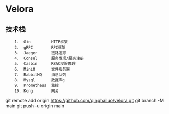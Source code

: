 # Velora

## 技术栈
```
    1.  Gin         HTTP框架 
    2.  gRPC        RPC框架  
    3.  Jaeger      链路追踪
    4.  Consul      服务发现/服务注册
    5.  Casbin      RBAC权限管理
    6.  MiniO       文件服务器
    7.  RabbitMQ    消息队列
    8.  Mysql       数据库g
    9.  Prometheus  监控
    10. Kong        网关
```

git remote add origin https://github.com/qinghailuo/velora.git
git branch -M main
git push -u origin main